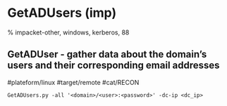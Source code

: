 # GetADUsers (imp)

% impacket-other, windows, kerberos, 88

## GetADUser - gather data about the domain’s users and their corresponding email addresses
#plateform/linux #target/remote  #cat/RECON 
```
GetADUsers.py -all '<domain>/<user>:<password>' -dc-ip <dc_ip>
```
